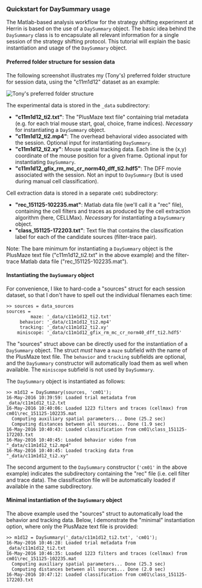 ### Quickstart for DaySummary usage

The Matlab-based analysis workflow for the strategy shifting experiment at Herrin is based on the use of a `DaySummary` object. The basic idea behind the `DaySummary` class is to encapsulate all relevant information for a single session of the strategy shifting protocol. This tutorial will explain the basic instantiation and usage of the `DaySummary` object.

#### Preferred folder structure for session data

The following screenshot illustrates my (Tony's) preferred folder structure for session data, using the "c11m1d12" dataset as an example:

![Tony's preferred folder structure](https://raw.githubusercontent.com/schnitzer-lab/analysis/kimth/ds-docs/docs/ds_folder_structure.PNG?token=AB_C3xtbUy5yEYCYtQyMMzBJkIygOKY_ks5XQzrcwA%3D%3D)

The experimental data is stored in the `_data` subdirectory:

- __"c11m1d12_ti2.txt"__: The "PlusMaze text file" containing trial metadata (e.g. for each trial mouse start, goal, choice, frame indices). _Necessary_ for instantiating a `DaySummary` object.
- __"c11m1d12_ti2.mp4"__: The overhead behavioral video associated with the session. Optional input for instantiating `DaySummary`.
- __"c11m1d12_ti2.xy"__: Mouse spatial tracking data. Each line is the (x,y) coordinate of the mouse position for a given frame. Optional input for instantiating `DaySummary`.
- __"c11m1d12_gfix_rm_mc_cr_norm40_dff_ti2.hdf5"__: The DFF movie associated with the session. Not an input to `DaySummary` (but is used during manual cell classification).
 
Cell extraction data is stored in a separate `cm01` subdirectory:

- __"rec_151125-102235.mat"__: Matlab data file (we'll call it a "rec" file), containing the cell filters and traces as produced by the cell extraction algorithm (here, CELLMax). _Necessary_ for instantiating a `DaySummary` object.
- __"class_151125-172203.txt"__: Text file that contains the classification label for each of the candidate sources (filter-trace pair).
 
Note: The bare minimum for instantiating a `DaySummary` object is the PlusMaze text file ("c11m1d12_ti2.txt" in the above example) and the filter-trace Matlab data file ("rec_151125-102235.mat").

#### Instantiating the `DaySummary` object

For convenience, I like to hard-code a "sources" struct for each session dataset, so that I don't have to spell out the individual filenames each time:
```
>> sources = data_sources
sources = 
         maze: '_data/c11m1d12_ti2.txt'
     behavior: '_data/c11m1d12_ti2.mp4'
     tracking: '_data/c11m1d12_ti2.xy'
    miniscope: '_data/c11m1d12_gfix_rm_mc_cr_norm40_dff_ti2.hdf5'
```

The "sources" struct above can be directly used for the instantiation of a `DaySummary` object. The struct _must_ have a `maze` subfield with the name of the PlusMaze text file. The `behavior` and `tracking` subfields are optional, and the `DaySummary` constructor will automatically load them as well when available. The `miniscope` subfield is not used by `DaySummary`.

The `DaySummary` object is instantiated as follows:
```
>> m1d12 = DaySummary(sources, 'cm01');
16-May-2016 10:39:59: Loaded trial metadata from _data/c11m1d12_ti2.txt
16-May-2016 10:40:06: Loaded 1223 filters and traces (cellmax) from cm01\rec_151125-102235.mat
  Computing auxiliary spatial parameters... Done (25.2 sec)
  Computing distances between all sources... Done (1.9 sec)
16-May-2016 10:40:43: Loaded classification from cm01\class_151125-172203.txt
16-May-2016 10:40:45: Loaded behavior video from "_data/c11m1d12_ti2.mp4"
16-May-2016 10:40:45: Loaded tracking data from "_data/c11m1d12_ti2.xy"
```

The second argument to the `DaySummary` constructor (`'cm01'` in the above example) indicates the subdirectory containing the "rec" file (i.e. cell filter and trace data). The classification file will be automatically loaded if available in the same subdirectory.

#### Minimal instantiation of the `DaySummary` object

The above example used the "sources" struct to automatically load the behavior and tracking data. Below, I demonstrate the "minimal" instantiation option, where only the PlusMaze text file is provided:
```
>> m1d12 = DaySummary('_data/c11m1d12_ti2.txt', 'cm01');
16-May-2016 10:46:28: Loaded trial metadata from _data/c11m1d12_ti2.txt
16-May-2016 10:46:35: Loaded 1223 filters and traces (cellmax) from cm01\rec_151125-102235.mat
  Computing auxiliary spatial parameters... Done (25.3 sec)
  Computing distances between all sources... Done (2.0 sec)
16-May-2016 10:47:12: Loaded classification from cm01\class_151125-172203.txt
```
